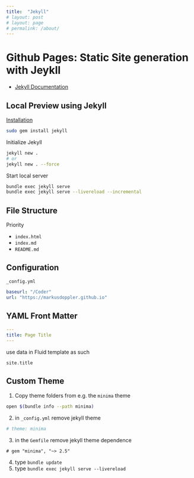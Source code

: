 ```yaml
---
title:  "Jekyll"
# layout: post
# layout: page
# permalink: /about/
---
```


# Github Pages: Static Site generation with Jeykll

* [Jekyll Documentation](https://jekyllrb.com)



## Local Preview using Jekyll

[Installation](https://jekyllrb.com/docs/installation/)
```zsh
sudo gem install jekyll
```

Initialize Jekyll
```zsh
jekyll new .
# or
jekyll new . --force
```

Start local server
```zsh
bundle exec jekyll serve
bundle exec jekyll serve --livereload --incremental
```


## File Structure

Priority
* `index.html`
* `index.md`
* `README.md`





## Configuration

`_config.yml`

```yaml
baseurl: "/Coder"
url: "https://markusdoppler.github.io"
```



## YAML Front Matter


```yaml
---
title: Page Title
---
```

use data in Fluid template as such
```
site.title
```

## Custom Theme

1. Copy theme folders from e.g. the `minima` theme
```zsh
open $(bundle info --path minima)
```
2. in `_config.yml` remove jekyll theme
```yaml
# theme: minima
```
3. in the `Gemfile` remove jekyll theme dependence
```gem
# gem "minima", "~> 2.5"
```
4. type `bundle update`
5. type `bundle exec jekyll serve --livereload`
